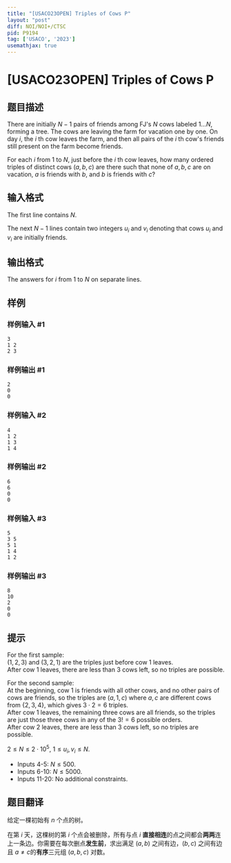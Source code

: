 ```yaml
---
title: "[USACO23OPEN] Triples of Cows P"
layout: "post"
diff: NOI/NOI+/CTSC
pid: P9194
tag: ['USACO', '2023']
usemathjax: true
---
```


# [USACO23OPEN] Triples of Cows P
## 题目描述

There are initially $N-1$ pairs of friends among FJ's $N$ cows labeled $1\dots N$, forming a tree. The cows are
leaving the farm for vacation one by one. On day $i$, the $i$ th cow leaves the
farm, and then all pairs of the $i$ th cow's friends still present on the farm
become friends. 

For each $i$ from $1$ to $N$, just before the $i$ th cow leaves,  how many
ordered triples of distinct cows $(a,b,c)$ are there such that none of $a,b,c$
are on vacation, $a$ is friends with $b$, and $b$ is friends with $c$?
## 输入格式

The first line contains $N$.

The next $N-1$ lines contain two integers $u_i$ and $v_i$ denoting that cows
$u_i$ and $v_i$ are initially friends.
## 输出格式

The answers for $i$ from $1$ to $N$ on separate lines.
## 样例

### 样例输入 #1
```
3
1 2
2 3

```
### 样例输出 #1
```
2
0
0

```
### 样例输入 #2
```
4
1 2
1 3
1 4

```
### 样例输出 #2
```
6
6
0
0

```
### 样例输入 #3
```
5
3 5
5 1
1 4
1 2

```
### 样例输出 #3
```
8
10
2
0
0

```
## 提示

For the first sample:  
$(1,2,3)$ and $(3,2,1)$ are the triples just before cow $1$ leaves.  
After cow
$1$ leaves, there are less than $3$ cows left, so no triples are possible.

For the second sample:  
At the beginning, cow $1$ is friends with all other cows, and no other pairs of
cows are friends, so the triples are $(a, 1, c)$ where $a, c$ are different cows
from $\{2, 3, 4\}$, which gives $3 \cdot 2 = 6$ triples.  
After cow $1$ leaves, the remaining three cows are all friends, so the triples
are just those three cows in any of the $3! = 6$ possible orders.  
After cow $2$ leaves, there are less than $3$ cows left, so no triples are
possible.  

$2\le N\le 2\cdot 10^5$, $1\le u_i,v_i\le N$.

- Inputs 4-5: $N\le 500$.
- Inputs 6-10: $N\le 5000$.
- Inputs 11-20: No additional constraints.

## 题目翻译

给定一棵初始有 $n$ 个点的树。

在第 $i$ 天，这棵树的第 $i$ 个点会被删除，所有与点 $i$ **直接相连**的点之间都会**两两**连上一条边。你需要在每次删点**发生前**，求出满足 $(a,b)$ 之间有边，$(b,c)$ 之间有边且 $a\not=c$的**有序**三元组 $(a,b,c)$ 对数。

